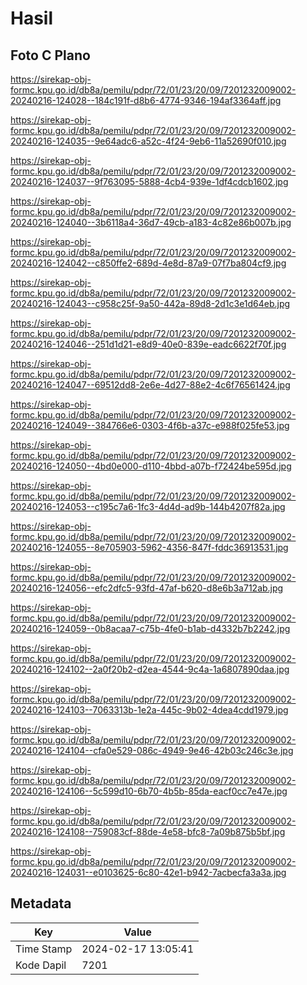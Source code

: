 # Hasil

## Foto C Plano

https://sirekap-obj-formc.kpu.go.id/db8a/pemilu/pdpr/72/01/23/20/09/7201232009002-20240216-124028--184c191f-d8b6-4774-9346-194af3364aff.jpg

https://sirekap-obj-formc.kpu.go.id/db8a/pemilu/pdpr/72/01/23/20/09/7201232009002-20240216-124035--9e64adc6-a52c-4f24-9eb6-11a52690f010.jpg

https://sirekap-obj-formc.kpu.go.id/db8a/pemilu/pdpr/72/01/23/20/09/7201232009002-20240216-124037--9f763095-5888-4cb4-939e-1df4cdcb1602.jpg

https://sirekap-obj-formc.kpu.go.id/db8a/pemilu/pdpr/72/01/23/20/09/7201232009002-20240216-124040--3b6118a4-36d7-49cb-a183-4c82e86b007b.jpg

https://sirekap-obj-formc.kpu.go.id/db8a/pemilu/pdpr/72/01/23/20/09/7201232009002-20240216-124042--c850ffe2-689d-4e8d-87a9-07f7ba804cf9.jpg

https://sirekap-obj-formc.kpu.go.id/db8a/pemilu/pdpr/72/01/23/20/09/7201232009002-20240216-124043--c958c25f-9a50-442a-89d8-2d1c3e1d64eb.jpg

https://sirekap-obj-formc.kpu.go.id/db8a/pemilu/pdpr/72/01/23/20/09/7201232009002-20240216-124046--251d1d21-e8d9-40e0-839e-eadc6622f70f.jpg

https://sirekap-obj-formc.kpu.go.id/db8a/pemilu/pdpr/72/01/23/20/09/7201232009002-20240216-124047--69512dd8-2e6e-4d27-88e2-4c6f76561424.jpg

https://sirekap-obj-formc.kpu.go.id/db8a/pemilu/pdpr/72/01/23/20/09/7201232009002-20240216-124049--384766e6-0303-4f6b-a37c-e988f025fe53.jpg

https://sirekap-obj-formc.kpu.go.id/db8a/pemilu/pdpr/72/01/23/20/09/7201232009002-20240216-124050--4bd0e000-d110-4bbd-a07b-f72424be595d.jpg

https://sirekap-obj-formc.kpu.go.id/db8a/pemilu/pdpr/72/01/23/20/09/7201232009002-20240216-124053--c195c7a6-1fc3-4d4d-ad9b-144b4207f82a.jpg

https://sirekap-obj-formc.kpu.go.id/db8a/pemilu/pdpr/72/01/23/20/09/7201232009002-20240216-124055--8e705903-5962-4356-847f-fddc36913531.jpg

https://sirekap-obj-formc.kpu.go.id/db8a/pemilu/pdpr/72/01/23/20/09/7201232009002-20240216-124056--efc2dfc5-93fd-47af-b620-d8e6b3a712ab.jpg

https://sirekap-obj-formc.kpu.go.id/db8a/pemilu/pdpr/72/01/23/20/09/7201232009002-20240216-124059--0b8acaa7-c75b-4fe0-b1ab-d4332b7b2242.jpg

https://sirekap-obj-formc.kpu.go.id/db8a/pemilu/pdpr/72/01/23/20/09/7201232009002-20240216-124102--2a0f20b2-d2ea-4544-9c4a-1a6807890daa.jpg

https://sirekap-obj-formc.kpu.go.id/db8a/pemilu/pdpr/72/01/23/20/09/7201232009002-20240216-124103--7063313b-1e2a-445c-9b02-4dea4cdd1979.jpg

https://sirekap-obj-formc.kpu.go.id/db8a/pemilu/pdpr/72/01/23/20/09/7201232009002-20240216-124104--cfa0e529-086c-4949-9e46-42b03c246c3e.jpg

https://sirekap-obj-formc.kpu.go.id/db8a/pemilu/pdpr/72/01/23/20/09/7201232009002-20240216-124106--5c599d10-6b70-4b5b-85da-eacf0cc7e47e.jpg

https://sirekap-obj-formc.kpu.go.id/db8a/pemilu/pdpr/72/01/23/20/09/7201232009002-20240216-124108--759083cf-88de-4e58-bfc8-7a09b875b5bf.jpg

https://sirekap-obj-formc.kpu.go.id/db8a/pemilu/pdpr/72/01/23/20/09/7201232009002-20240216-124031--e0103625-6c80-42e1-b942-7acbecfa3a3a.jpg


## Metadata

| Key        | Value               |
| ---------- | ------------------- |
| Time Stamp | 2024-02-17 13:05:41 |
| Kode Dapil | 7201                |



